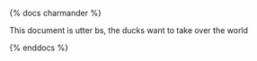 {% docs charmander %}

This document is utter bs, the ducks want to take over the world

{% enddocs %}